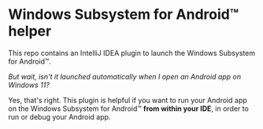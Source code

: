 # Windows Subsystem for Android™ helper

This repo contains an IntelliJ IDEA plugin to launch the Windows Subsystem for
Android™.

*But wait, isn't it launched automatically when I open an Android app on Windows
11?*

Yes, that's right. This plugin is helpful if you want to run your Android app on
the Windows Subsystem for Android™ **from within your IDE**, in order to run 
or debug your Android app.

